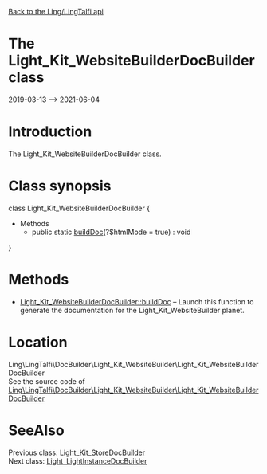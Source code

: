 [Back to the Ling/LingTalfi api](https://github.com/lingtalfi/LingTalfi/blob/master/doc/api/Ling/LingTalfi.md)



The Light_Kit_WebsiteBuilderDocBuilder class
================
2019-03-13 --> 2021-06-04






Introduction
============

The Light_Kit_WebsiteBuilderDocBuilder class.



Class synopsis
==============


class <span class="pl-k">Light_Kit_WebsiteBuilderDocBuilder</span>  {

- Methods
    - public static [buildDoc](https://github.com/lingtalfi/LingTalfi/blob/master/doc/api/Ling/LingTalfi/DocBuilder/Light_Kit_WebsiteBuilder/Light_Kit_WebsiteBuilderDocBuilder/buildDoc.md)(?$htmlMode = true) : void

}






Methods
==============

- [Light_Kit_WebsiteBuilderDocBuilder::buildDoc](https://github.com/lingtalfi/LingTalfi/blob/master/doc/api/Ling/LingTalfi/DocBuilder/Light_Kit_WebsiteBuilder/Light_Kit_WebsiteBuilderDocBuilder/buildDoc.md) &ndash; Launch this function to generate the documentation for the Light_Kit_WebsiteBuilder planet.





Location
=============
Ling\LingTalfi\DocBuilder\Light_Kit_WebsiteBuilder\Light_Kit_WebsiteBuilderDocBuilder<br>
See the source code of [Ling\LingTalfi\DocBuilder\Light_Kit_WebsiteBuilder\Light_Kit_WebsiteBuilderDocBuilder](https://github.com/lingtalfi/LingTalfi/blob/master/DocBuilder/Light_Kit_WebsiteBuilder/Light_Kit_WebsiteBuilderDocBuilder.php)



SeeAlso
==============
Previous class: [Light_Kit_StoreDocBuilder](https://github.com/lingtalfi/LingTalfi/blob/master/doc/api/Ling/LingTalfi/DocBuilder/Light_Kit_Store/Light_Kit_StoreDocBuilder.md)<br>Next class: [Light_LightInstanceDocBuilder](https://github.com/lingtalfi/LingTalfi/blob/master/doc/api/Ling/LingTalfi/DocBuilder/Light_LightInstance/Light_LightInstanceDocBuilder.md)<br>
